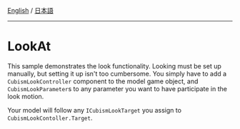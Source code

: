 [English](Description.md) / [日本語](Description.ja.md)

---

# LookAt

This sample demonstrates the look functionality. Looking must be set up manually, but setting it up isn't too cumbersome. You simply have to add a ``CubismLookController`` component to the model game object, and ``CubismLookParameter``s to any parameter you want to have participate in the look motion.

Your model will follow any ``ICubismLookTarget`` you assign to ``CubismLookContoller.Target``.
